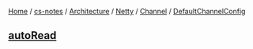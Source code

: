 [Home](https://mengxianbin.github.io) /
[cs-notes](https://mengxianbin.github.io/cs-notes/site) /
[Architecture](https://mengxianbin.github.io/cs-notes/site/Architecture) /
[Netty](https://mengxianbin.github.io/cs-notes/site/Architecture/Netty) /
[Channel](https://mengxianbin.github.io/cs-notes/site/Architecture/Netty/Channel) /
[DefaultChannelConfig](https://mengxianbin.github.io/cs-notes/site/Architecture/Netty/Channel/DefaultChannelConfig)

## [autoRead](https://mengxianbin.github.io/cs-notes/site/Architecture/Netty/Channel/DefaultChannelConfig/autoRead)
